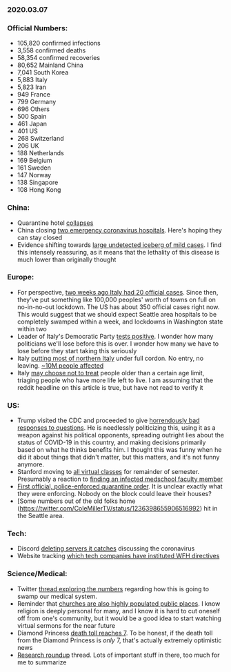 ### 2020.03.07

### Official Numbers:

* 105,820 confirmed infections
* 3,558 confirmed deaths
* 58,354 confirmed recoveries
* 80,652 Mainland China
* 7,041 South Korea
* 5,883 Italy
* 5,823 Iran
* 949 France
* 799 Germany
* 696 Others
* 500 Spain
* 461 Japan
* 401 US
* 268 Switzerland
* 206 UK
* 188 Netherlands
* 169 Belgium
* 161 Sweden
* 147 Norway
* 138 Singapore
* 108 Hong Kong


### China:

* Quarantine hotel
  [collapses](https://mobile.twitter.com/BNODesk/status/1236299538073366528)
* China closing [two emergency coronavirus
  hospitals](https://twitter.com/nicho21521787/status/12362628004624261170).
  Here's hoping they can stay closed
* Evidence shifting towards [large undetected iceberg of mild
  cases](https://medicalxpress.com/news/2020-03-stealth-transmission-fuels-fast-covid-.html).
  I find this intensely reassuring, as it means that the lethality of this
  disease is much lower than originally thought

### Europe:

* For perspective, [two weeks ago Italy had 20 official
  cases](https://www.garda.com/crisis24/news-alerts/316551/italy-coronavirus-covid-19-outbreak-spreads-in-northern-italy-february-21-update-3).
  Since then, they've put something like 100,000 peoples' worth of towns
  on full on no-in-no-out lockdown. The US has about 350 official cases
  right now. This would suggest that we should expect Seattle area
  hospitals to be completely swamped within a week, and lockdowns in
  Washington state within two
* Leader of Italy's Democratic Party [tests
  positive](https://www.jpost.com/International/Leader-of-Italys-co-ruling-democratic-party-tests-positive-to-coronavirus-620096).
  I wonder how many politicians we'll lose before this is over. I wonder
  how many we have to lose before they start taking this seriously
* Italy [putting most of northern
  Italy](https://twitter.com/AFP/status/1236394510797516800?s=09) under full cordon. No entry, no
  leaving. [~10M people
  affected](https://twitter.com/VojtechGibis/status/1236393608036716546?s=09)
* Italy [may choose not to
  treat](https://www.ilfattoquotidiano.it/2020/03/07/coronavirus-i-medici-delle-terapie-intensive-in-lombardia-azioni-tempestive-o-disastrosa-calamita-sanitaria-lipotesi-delle-priorita-daccesso-prima-chi-ha-piu-probabilita-di-sopravvivenza/5729020/) people older than a certain age limit,
  triaging people who have more life left to live. I am assuming that
  the reddit headline on this article is true, but have not read to verify
  it

### US:

* Trump visited the CDC and proceeded to give [horrendously bad
  responses to questions](https://edition.cnn.com/2020/03/07/politics/fact-check-white-house-coronavirus-contained/index.html).
  He is needlessly politicizing this, using it as a weapon against his
  political opponents, spreading outright lies about the status of
  COVID-19 in this country, and making decisions primarily based on what
  he thinks benefits him. I thought this was funny when he did it about
  things that didn't matter, but this matters, and it's not funny anymore.
* Stanford moving to [all virtual
  classes](https://www.reddit.com/r/China_Flu/comments/feq0em/stanford_is_going_virtual_for_the_rest_of_the/)
  for remainder of semester. Presumably a reaction to [finding an
  infected medschool faculty
  member](https://www.stanforddaily.com/2020/03/06/medical-school-faculty-member-tests-positive-for-coronavirus/)
* [First official, police-enforced quarantine
  order](https://www.13abc.com/content/news/-Police-enforced-quarantine-hits-Calif-residential-block-after-mans-coronavirus-death--568561901.html?ref=901).
  It is unclear exactly what they were enforcing. Nobody on the block
  could leave their houses?
* [Some numbers out of the old folks home
  (https://twitter.com/ColeMillerTV/status/1236398655906516992) hit in the
  Seattle area.

### Tech:

* Discord [deleting servers it
  catches](https://twitter.com/Leviticus19_18/status/1236338445456457730) discussing the coronavirus
* Website tracking [which tech companies have instituted WFH
  directives](https://stayinghome.club/)

### Science/Medical:

* Twitter [thread exploring the
  numbers](https://twitter.com/LizSpecht/status/1236095180459003909)
  regarding how this is going to swamp our medical system.
* Reminder that [churches are also highly populated public
  places](https://www.khou.com/article/news/health/coronavirus/church-warns-of-possible-coronavirus-exposure/285-8126c50c-8fb1-44f8-b656-3d08ce7ddd87).
  I know religion is deeply personal for many, and I know it is hard to
  cut oneself off from one's community, but it would be a good idea to
  start watching virtual sermons for the near future
* Diamond Princess [death toll reaches
  7](https://www.usnews.com/news/world/articles/2020-03-07/diamond-princess-passenger-dies-bringing-ships-death-toll-to-seven-nhk).
  To be honest, if the death toll from the Diamond Princess is _only_ 7,
  that's actually extremely optimistic news
* [Research
  roundup](https://twitter.com/mugecevik/status/1236372854171750400)
  thread. Lots of important stuff in there, too much for me to summarize

